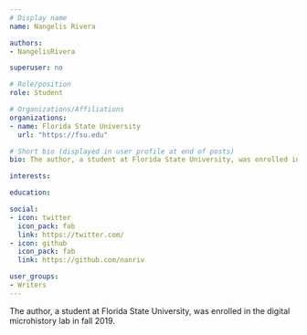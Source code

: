 ```yaml
---
# Display name
name: Nangelis Rivera

authors:
- NangelisRivera

superuser: no

# Role/position
role: Student

# Organizations/Affiliations
organizations:
- name: Florida State University
  url: "https://fsu.edu"

# Short bio (displayed in user profile at end of posts)
bio: The author, a student at Florida State University, was enrolled in the digital microhistory lab in fall 2019.

interests:

education:

social:
- icon: twitter
  icon_pack: fab
  link: https://twitter.com/
- icon: github
  icon_pack: fab
  link: https://github.com/nanriv

user_groups:
- Writers
---
```

The author, a student at Florida State University, was enrolled in the digital microhistory lab in fall 2019.
